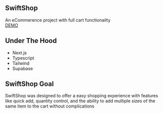 ## SwiftShop
An eCommerence project with full cart functionailty
<br/>
<a href="https://swiftshop-alpha.vercel.app/">DEMO</a>

## Under The Hood
<ul>
  <li>Next.js</li>
  <li>Typescript</li>
  <li>Tailwind</li>
  <li>Supabase</li>
</ul>

## SwiftShop Goal 
SwiftShop was designed to offer a easy shopping experience with features like quick add, quantity control, and the ability to add multiple sizes of the same item to the cart without complications


